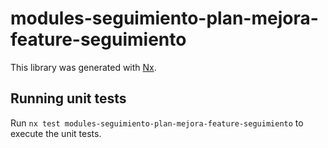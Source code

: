# modules-seguimiento-plan-mejora-feature-seguimiento

This library was generated with [Nx](https://nx.dev).

## Running unit tests

Run `nx test modules-seguimiento-plan-mejora-feature-seguimiento` to execute the unit tests.
